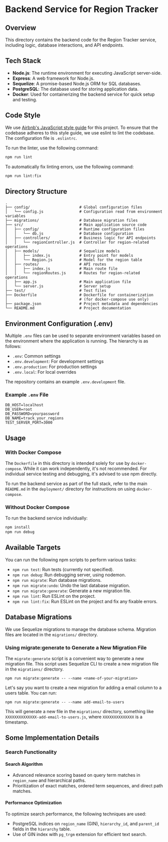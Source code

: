 # Backend Service for Region Tracker

## Overview

This directory contains the backend code for the Region Tracker service,
including logic, database interactions, and API endpoints.

## Tech Stack

- **Node.js**: The runtime environment for executing JavaScript server-side.
- **Express**: A web framework for Node.js.
- **Sequelize**: A promise-based Node.js ORM for SQL databases.
- **PostgreSQL**: The database used for storing application data.
- **Docker**: Used for containerizing the backend service for quick setup and
  testing.

## Code Style

We use [Airbnb's JavaScript style guide](https://github.com/airbnb/javascript)
for this project.
To ensure that the codebase adheres to this style guide, we use eslint to lint
the codebase. The configuration file is `.eslintrc`.

To run the linter, use the following command:

```bash
npm run lint
```

To automatically fix linting errors, use the following command:

```bash
npm run lint:fix
```

## Directory Structure

```plaintext
.
├── config/                      # Global configuration files
│   └── config.js                # Configuration read from environment variables
├── migrations/                  # Database migration files
├── src/                         # Main application source code
│   ├── config/                  # Runtime configuration files
│   │   └── db.js                # Database configuration
│   ├── controllers/             # Business logic for API endpoints
│   │   └── regionController.js  # Controller for region-related operations
│   ├── models/                  # Sequelize models
│   │   ├── index.js             # Entry point for models
│   │   └── Region.js            # Model for the region table
│   ├── routes/                  # API routes
│   │   ├── index.js             # Main route file
│   │   └── regionRoutes.js      # Routes for region-related operations
│   ├── app.js                   # Main application file
│   └── server.js                # Server setup
├── test/                        # Test files
├── Dockerfile                   # Dockerfile for containerization
│                                # (for docker-compose use only)
├── package.json                 # Project metadata and dependencies
└── README.md                    # Project documentation
```

## Environment Configuration (.env)

Multiple `.env` files can be used to separate environment variables based on the
environment where the application is running. The hierarchy is as follows:

- `.env`: Common settings
- `.env.development`: For development settings
- `.env.production`: For production settings
- `.env.local`: For local overrides

The repository contains an example `.env.development` file.

### Example `.env` File

```env
DB_HOST=localhost
DB_USER=root
DB_PASSWORD=yourpassword
DB_NAME=track_your_regions
TEST_SERVER_PORT=3000
```

## Usage

### With Docker Compose

The `Dockerfile` in this directory is intended solely for use
by `docker-compose`. While it can work independently, it's not recommended. For
individual service testing and debugging, it's advised to use npm directly.

To run the backend service as part of the full stack, refer to the
main `README.md` in the `deployment/` directory for instructions on
using `docker-compose`.

### Without Docker Compose

To run the backend service individually:

```bash
npm install
npm run debug
```

## Available Targets

You can run the following npm scripts to perform various tasks:

- `npm run test`: Run tests (currently not specified).
- `npm run debug`: Run debugging server, using nodemon.
- `npm run migrate`: Run database migrations.
- `npm run migrate:undo`: Undo the last database migration.
- `npm run migrate:generate`: Generate a new migration file.
- `npm run lint`: Run ESLint on the project.
- `npm run lint:fix`: Run ESLint on the project and fix any fixable errors.

## Database Migrations

We use Sequelize migrations to manage the database schema. Migration files are
located in the `migrations/` directory.

### Using migrate:generate to Generate a New Migration File

The `migrate:generate` script is a convenient way to generate a new migration
file. This script uses Sequelize CLI to
create a new migration file in the `migrations/` directory.

```shell
npm run migrate:generate -- --name <name-of-your-migration>
```

Let's say you want to create a new migration for adding a email column to a
users table. You can run:

```shell
npm run migrate:generate -- --name add-email-to-users
```

This will generate a new file in the `migrations/` directory, something
like `XXXXXXXXXXXXXX-add-email-to-users.js`,
where `XXXXXXXXXXXXXX` is a timestamp.

## Some Implementation Details

### Search Functionality

#### Search Algorithm

- Advanced relevance scoring based on query term matches in `region_name` and
  hierarchical paths.
- Prioritization of exact matches, ordered term sequences, and direct path
  matches.

#### Performance Optimization

To optimize search performance, the following techniques are used:

- PostgreSQL indices on `region_name` (GIN), `hierarchy_id`, and `parent_id`
  fields in the `hierarchy` table.
- Use of GIN index with `pg_trgm` extension for efficient text search.
